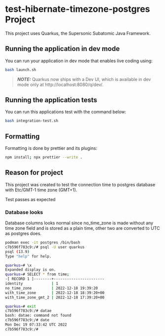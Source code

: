 # test-hibernate-timezone-postgres Project

This project uses Quarkus, the Supersonic Subatomic Java Framework.

## Running the application in dev mode

You can run your application in dev mode that enables live coding using:

```bash script
bash launch.sh
```

> **_NOTE:_** Quarkus now ships with a Dev UI, which is available in dev mode only at http://localhost:8080/q/dev/.

## Running the application tests

You can run this applications test with the command below:

```bash script
bash integration-test.sh
```

## Formatting

Formatting is done by prettier and its plugins:

```bash script
npm install; npx prettier --write .
```

## Reason for project

This project was created to test the connection time to postgres database with Etc/GMT-1 time zone (GMT+1).

Test passes as expected

### Database looks

Database columns looks normal since no_time_zone is made without any time zone field and is stored as a plain time, other two are converted to UTC as postgres does.

```bash output
podman exec -it postgres /bin/bash
c7b596f783c9:/# psql -U user quarkus
psql (13.9)
Type "help" for help.

quarkus=# \x
Expanded display is on.
quarkus=# SELECT * from time;
-[ RECORD 1 ]--------+-----------------------
identity             | 1
no_time_zone         | 2022-12-18 19:39:20
with_time_zone       | 2022-12-18 18:39:20+00
with_time_zone_gmt_2 | 2022-12-18 17:39:20+00

quarkus=# exit
c7b596f783c9:/# datae
bash: datae: command not found
c7b596f783c9:/# date
Mon Dec 19 07:33:42 UTC 2022
c7b596f783c9:/#
```
